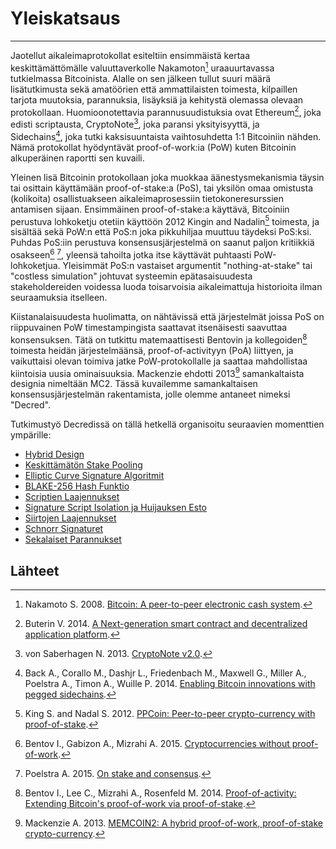 # <i class="fa fa-info-circle"></i>Yleiskatsaus

---

Jaotellut aikaleimaprotokollat esiteltiin ensimmäistä kertaa keskittämättömälle valuuttaverkolle Nakamoton[^1] uraauurtavassa tutkielmassa Bitcoinista. Alalle on sen jälkeen tullut suuri määrä lisätutkimusta sekä amatöörien että ammattilaisten toimesta, kilpaillen tarjota muutoksia, parannuksia, lisäyksiä ja kehitystä olemassa olevaan protokollaan. Huomioonotettavia parannusuudistuksia ovat Ethereum[^2], joka edisti scriptausta, CryptoNote[^3], joka paransi yksityisyyttä, ja Sidechains[^4], joka tutki kaksisuuntaista vaihtosuhdetta 1:1 Bitcoiniin nähden. Nämä protokollat hyödyntävät proof-of-work:ia (PoW) kuten Bitcoinin alkuperäinen raportti sen kuvaili.

Yleinen lisä Bitcoinin protokollaan joka muokkaa äänestysmekanismia täysin tai osittain käyttämään proof-of-stake:a (PoS), tai yksilön omaa omistusta (kolikoita) osallistuakseen aikaleimaprosessiin tietokoneresurssien antamisen sijaan. Ensimmäinen proof-of-stake:a käyttävä, Bitcoiniin perustuva lohkoketju otetiin käyttöön 2012 Kingin and Nadalin[^5] toimesta, ja sisältää sekä PoW:n että PoS:n joka pikkuhiljaa muuttuu täydeksi PoS:ksi. Puhdas PoS:iin perustuva konsensusjärjestelmä on saanut paljon kritiikkiä osakseen[^6] [^7], yleensä tahoilta jotka itse käyttävät puhtaasti PoW-lohkoketjua. Yleisimmät PoS:n vastaiset argumentit "nothing-at-stake" tai "costless simulation" johtuvat systeemin epätasaisuudesta stakeholdereiden voidessa luoda toisarvoisia aikaleimattuja historioita ilman seuraamuksia itselleen.

Kiistanalaisuudesta huolimatta, on nähtävissä että järjestelmät joissa PoS on riippuvainen PoW timestampingista saattavat itsenäisesti saavuttaa konsensuksen. Tätä on tutkittu matemaattisesti Bentovin ja kollegoiden[^8] toimesta heidän järjestelmäänsä, proof-of-activityyn (PoA) liittyen, ja vaikuttaisi olevan toimiva jatke PoW-protokollalle ja saattaa mahdollistaa kiintoisia uusia ominaisuuksia. Mackenzie ehdotti 2013[^9] samankaltaista designia nimeltään MC2. Tässä kuvailemme samankaltaisen konsensusjärjestelmän rakentamista, jolle olemme antaneet nimeksi "Decred".

Tutkimustyö Decredissä on tällä hetkellä organisoitu seuraavien momenttien ympärille:

* [Hybrid Design](hybrid-design.md)
* [Keskittämätön Stake Pooling](decentralized-stake-pooling.md)
* [Elliptic Curve Signature Algoritmit](elliptic-curve-signature-algorithms.md)
* [BLAKE-256 Hash Funktio](blake-256-hash-function.md)
* [Scriptien Laajennukset](script-extensions.md)
* [Signature Script Isolation ja Huijauksen Esto](signature-script-isolation-and-fraud-proofs.md)
* [Siirtojen Laajennukset](transaction-extensions.md)
* [Schnorr Signaturet](schnorr-signatures.md)
* [Sekalaiset Parannukset](miscellaneous-improvements.md)

## <i class="fa fa-book"></i> Lähteet

[^1]: Nakamoto S. 2008. [Bitcoin: A peer-to-peer electronic cash system](https://decred.org/research/nakamoto2008.pdf).
[^2]: Buterin V. 2014. [A Next-generation smart contract and decentralized application platform](https://decred.org/research/buterin2014.pdf).
[^3]: von Saberhagen N. 2013. [CryptoNote v2.0](https://decred.org/research/saberhagen2013.pdf).
[^4]: Back A., Corallo M., Dashjr L., Friedenbach M., Maxwell G., Miller A., Poelstra A., Timon A., Wuille P. 2014. [Enabling Bitcoin innovations with pegged sidechains](https://decred.org/research/back2014.pdf).
[^5]: King S. and Nadal S. 2012. [PPCoin: Peer-to-peer crypto-currency with proof-of-stake](https://decred.org/research/king2012.pdf).
[^6]: Bentov I., Gabizon A., Mizrahi A. 2015. [Cryptocurrencies without proof-of-work](https://decred.org/research/bentov2015.pdf).
[^7]: Poelstra A. 2015. [On stake and consensus](https://decred.org/research/poelstra2015.pdf).
[^8]: Bentov I., Lee C., Mizrahi A., Rosenfeld M. 2014. [Proof-of-activity: Extending Bitcoin's proof-of-work via proof-of-stake](https://decred.org/research/bentov2014.pdf).
[^9]: Mackenzie A. 2013. [MEMCOIN2: A hybrid proof-of-work, proof-of-stake crypto-currency](https://decred.org/research/mackenzie2013.pdf).

